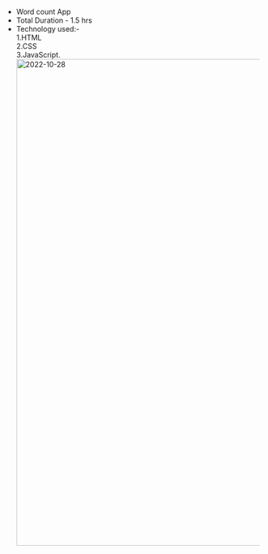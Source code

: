 - Word count App
- Total Duration - 1.5 hrs
- Technology used:-<br>
    1.HTML<br>
    2.CSS<br>
    3.JavaScript.<br>
    <img width="960" alt="2022-10-28" src="https://user-images.githubusercontent.com/110077056/198696460-eab4cb96-3aa1-47e6-90cd-abdffe9532b7.png">

